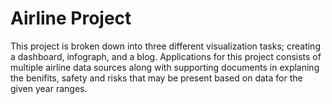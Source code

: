 # Airline Project
This project is broken down into three different visualization tasks; creating a dashboard, infograph, and a blog. Applications for this project consists of multiple airline data sources along with supporting documents in explaning the benifits, safety and risks that may be present based on data for the given year ranges. 
